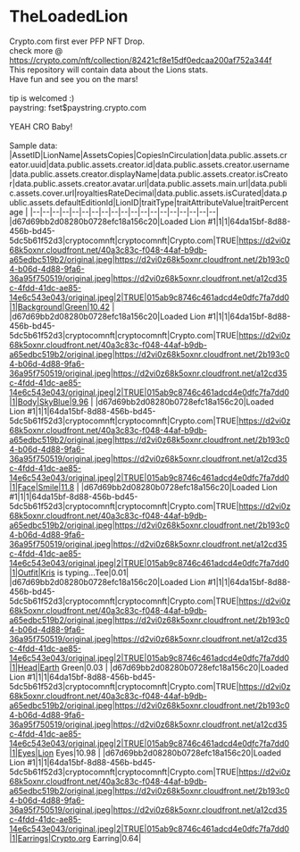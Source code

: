 # TheLoadedLion

Crypto.com first ever PFP NFT Drop.\
check more @ https://crypto.com/nft/collection/82421cf8e15df0edcaa200af752a344f
\
This repository will contain data about the Lions stats.\
Have fun and see you on the mars!\
\
tip is welcomed :)\
paystring: fset$paystring.crypto.com\
\
YEAH CRO Baby!\
\
Sample data:
|AssetID|LionName|AssetsCopies|CopiesInCirculation|data.public.assets.creator.uuid|data.public.assets.creator.id|data.public.assets.creator.username|data.public.assets.creator.displayName|data.public.assets.creator.isCreator|data.public.assets.creator.avatar.url|data.public.assets.main.url|data.public.assets.cover.url|royaltiesRateDecimal|data.public.assets.isCurated|data.public.assets.defaultEditionId|LionID|traitType|traitAttributeValue|traitPercentage                             |
|--|--|--|--|--|--|--|--|--|--|--|--|--|--|--|--|--|--|--|
|d67d69bb2d08280b0728efc18a156c20|Loaded Lion #1|1|1|64da15bf-8d88-456b-bd45-5dc5b61f52d3|cryptocomnft|cryptocomnft|Crypto.com|TRUE|https://d2vi0z68k5oxnr.cloudfront.net/40a3c83c-f048-44af-b9db-a65edbc519b2/original.jpeg|https://d2vi0z68k5oxnr.cloudfront.net/2b193c04-b06d-4d88-9fa6-36a95f750519/original.jpeg|https://d2vi0z68k5oxnr.cloudfront.net/a12cd35c-4fdd-41dc-ae85-14e6c543e043/original.jpeg|2|TRUE|015ab9c8746c461adcd4e0dfc7fa7dd0|1|Background|Green|10.42           |
|d67d69bb2d08280b0728efc18a156c20|Loaded Lion #1|1|1|64da15bf-8d88-456b-bd45-5dc5b61f52d3|cryptocomnft|cryptocomnft|Crypto.com|TRUE|https://d2vi0z68k5oxnr.cloudfront.net/40a3c83c-f048-44af-b9db-a65edbc519b2/original.jpeg|https://d2vi0z68k5oxnr.cloudfront.net/2b193c04-b06d-4d88-9fa6-36a95f750519/original.jpeg|https://d2vi0z68k5oxnr.cloudfront.net/a12cd35c-4fdd-41dc-ae85-14e6c543e043/original.jpeg|2|TRUE|015ab9c8746c461adcd4e0dfc7fa7dd0|1|Body|SkyBlue|9.96                |
|d67d69bb2d08280b0728efc18a156c20|Loaded Lion #1|1|1|64da15bf-8d88-456b-bd45-5dc5b61f52d3|cryptocomnft|cryptocomnft|Crypto.com|TRUE|https://d2vi0z68k5oxnr.cloudfront.net/40a3c83c-f048-44af-b9db-a65edbc519b2/original.jpeg|https://d2vi0z68k5oxnr.cloudfront.net/2b193c04-b06d-4d88-9fa6-36a95f750519/original.jpeg|https://d2vi0z68k5oxnr.cloudfront.net/a12cd35c-4fdd-41dc-ae85-14e6c543e043/original.jpeg|2|TRUE|015ab9c8746c461adcd4e0dfc7fa7dd0|1|Face|Smile|11.8                |
|d67d69bb2d08280b0728efc18a156c20|Loaded Lion #1|1|1|64da15bf-8d88-456b-bd45-5dc5b61f52d3|cryptocomnft|cryptocomnft|Crypto.com|TRUE|https://d2vi0z68k5oxnr.cloudfront.net/40a3c83c-f048-44af-b9db-a65edbc519b2/original.jpeg|https://d2vi0z68k5oxnr.cloudfront.net/2b193c04-b06d-4d88-9fa6-36a95f750519/original.jpeg|https://d2vi0z68k5oxnr.cloudfront.net/a12cd35c-4fdd-41dc-ae85-14e6c543e043/original.jpeg|2|TRUE|015ab9c8746c461adcd4e0dfc7fa7dd0|1|Outfit|Kris is typing...Tee|0.01|
|d67d69bb2d08280b0728efc18a156c20|Loaded Lion #1|1|1|64da15bf-8d88-456b-bd45-5dc5b61f52d3|cryptocomnft|cryptocomnft|Crypto.com|TRUE|https://d2vi0z68k5oxnr.cloudfront.net/40a3c83c-f048-44af-b9db-a65edbc519b2/original.jpeg|https://d2vi0z68k5oxnr.cloudfront.net/2b193c04-b06d-4d88-9fa6-36a95f750519/original.jpeg|https://d2vi0z68k5oxnr.cloudfront.net/a12cd35c-4fdd-41dc-ae85-14e6c543e043/original.jpeg|2|TRUE|015ab9c8746c461adcd4e0dfc7fa7dd0|1|Head|Earth Green|0.03            |
|d67d69bb2d08280b0728efc18a156c20|Loaded Lion #1|1|1|64da15bf-8d88-456b-bd45-5dc5b61f52d3|cryptocomnft|cryptocomnft|Crypto.com|TRUE|https://d2vi0z68k5oxnr.cloudfront.net/40a3c83c-f048-44af-b9db-a65edbc519b2/original.jpeg|https://d2vi0z68k5oxnr.cloudfront.net/2b193c04-b06d-4d88-9fa6-36a95f750519/original.jpeg|https://d2vi0z68k5oxnr.cloudfront.net/a12cd35c-4fdd-41dc-ae85-14e6c543e043/original.jpeg|2|TRUE|015ab9c8746c461adcd4e0dfc7fa7dd0|1|Eyes|Lion Eyes|10.98           |
|d67d69bb2d08280b0728efc18a156c20|Loaded Lion #1|1|1|64da15bf-8d88-456b-bd45-5dc5b61f52d3|cryptocomnft|cryptocomnft|Crypto.com|TRUE|https://d2vi0z68k5oxnr.cloudfront.net/40a3c83c-f048-44af-b9db-a65edbc519b2/original.jpeg|https://d2vi0z68k5oxnr.cloudfront.net/2b193c04-b06d-4d88-9fa6-36a95f750519/original.jpeg|https://d2vi0z68k5oxnr.cloudfront.net/a12cd35c-4fdd-41dc-ae85-14e6c543e043/original.jpeg|2|TRUE|015ab9c8746c461adcd4e0dfc7fa7dd0|1|Earrings|Crypto.org Earring|0.64|
